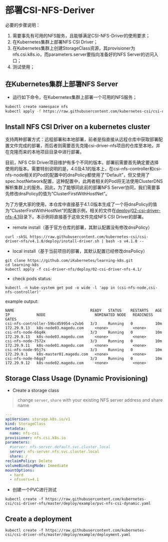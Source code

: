 # 部署CSI-NFS-Deriver

必要的步骤说明：

1. 需要事先有可用的NFS服务，且能够满足CSI-NFS-Driver的使用要求；
2. 在Kubernetes集群上部署NFS CSI Driver；
3. 在Kubernetes集群上创建StorageClass资源，其provisioner为nfs.csi.k8s.io，而parameters.server要指向准备好的NFS Server的访问入口；
4. 测试使用；

## 在Kubernetes集群上部署NFS Server

- 运行如下命令，在Kubernetes集群上部署一个可用的NFS服务；

```bash
kubectl create namespace nfs
kubectl apply -f https://raw.githubusercontent.com/kubernetes-csi/csi-driver-nfs/master/deploy/example/nfs-provisioner/nfs-server.yaml --namespace nfs
```

## Install NFS CSI Driver  on a kubernetes cluster

支持两种部署方式：远程部署和本地部署，前者是指直接从远程仓库中获取部署配置文件完成的部署，而后者则需要首先克隆csi-driver-nfs项目的仓库至本地，并在克隆而来的本地项目目录中进行部署。

目前，NFS CSI Driver项目维护有多个不同的版本，部署前需要首先确定要选择使用的版本。需要特别说明的是，4.0及4.1的版本上，在csi-nfs-controller和csi-nfs-node相关的Pod的配置中的dnsPolicy都使用了“Default”，但又使用了spec.hostNetwork配置，这种配置中，此两者相关的Pod将无法使用ClusterDNS解析集群上的服务。因此，为了能够同此前的部署NFS Server协同，我们需要事先修改dnsPolicy的值为“ClusterFirstWithHostNet”。

为了方便大家的使用，本仓库中直接基于4.1.0版本生成了一个将dnsPolicy的值为“ClusterFirstWithHostNet”的配置示例，相关的文件在[deploy](https://github.com/iKubernetes/learning-k8s/tree/master/csi-driver-nfs/deploy)/[02-csi-driver-nfs-4.1](https://github.com/iKubernetes/learning-k8s/tree/master/csi-driver-nfs/deploy/02-csi-driver-nfs-4.1)目录下。本示例将直接基于这些文件完成NFS CSI Driver的部署。

 - remote install（基于官方仓库的部署，其默认配置没有修改dnsPolicy）
```console
curl -skSL https://raw.githubusercontent.com/kubernetes-csi/csi-driver-nfs/v4.1.0/deploy/install-driver.sh | bash -s v4.1.0 --
```

 - local install（基于当前项目的部署，其默认配置已经修改dnsPolicy）
```console
git clone https://github.com/iKubernetes/learning-k8s.git
cd learning-k8s
kubectl apply -f csi-driver-nfs/deploy/02-csi-driver-nfs-4.1/
```

- check pods status:
```console
kubectl -n kube-system get pod -o wide -l 'app in (csi-nfs-node,csi-nfs-controller)'
```

example output:

```console
NAME                                  READY   STATUS    RESTARTS   AGE    IP            NODE                      NOMINATED NODE   READINESS GATES
csi-nfs-controller-59bcd59954-v2vb6   3/3     Running   0          10m   172.29.9.13   k8s-node03.magedu.com     <none>           <none>
csi-nfs-node-66q4k                    3/3     Running   0          10m   172.29.9.13   k8s-node03.magedu.com     <none>           <none>
csi-nfs-node-7572x                    3/3     Running   0          10m   172.29.9.11   k8s-node01.magedu.com     <none>           <none>
csi-nfs-node-95j7s                    3/3     Running   0          10m   172.29.9.1    k8s-master01.magedu.com   <none>           <none>
csi-nfs-node-h6gq7                    3/3     Running   0          10m   172.29.9.12   k8s-node02.magedu.com     <none>           <none>
```


## Storage Class Usage (Dynamic Provisioning)

 -  Create a storage class
 > change `server`, `share` with your existing NFS server address and share name
```yaml
---
apiVersion: storage.k8s.io/v1
kind: StorageClass
metadata:
  name: nfs-csi
provisioner: nfs.csi.k8s.io
parameters:
  #server: nfs-server.default.svc.cluster.local
  server: nfs-server.nfs.svc.cluster.local
  share: /
reclaimPolicy: Delete
volumeBindingMode: Immediate
mountOptions:
  - hard
  - nfsvers=4.1
```

 - 创建一个PVC进行测试
```console
kubectl create -f https://raw.githubusercontent.com/kubernetes-csi/csi-driver-nfs/master/deploy/example/pvc-nfs-csi-dynamic.yaml
```

## Create a deployment
```console
kubectl create -f https://raw.githubusercontent.com/kubernetes-csi/csi-driver-nfs/master/deploy/example/deployment.yaml
```

